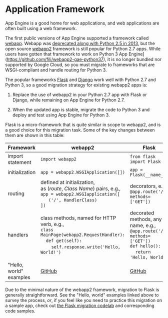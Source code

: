 # Application Framework

App Engine is a good home for web applications, and web applications are
often built using a web framework.

The first public versions of App Engine supported a framework called 
[webapp](https://cloud.google.com/appengine/docs/standard/python/refdocs/google.appengine.ext.webapp).
Webapp was [deprecated along with Python 2.5 in
2013](https://cloud.google.com/appengine/docs/standard/python/python25), but
the open source [webapp2](https://webapp2.readthedocs.io) framework is still
popular for Python 2.7 apps. While users have gotten that framework to work
on Python 3 App Engine](https://github.com/fili/webapp2-gae-python37), it is
no longer bundled nor supported by Google Cloud, so you must migrate to
frameworks that are WSGI-compliant and handle routing for Python 3.

The popular frameworks [Flask](https://flask.palletsprojects.com/en/1.1.x/)
and [Django](https://www.djangoproject.com/) work well with Python 2.7 and
Python 3, so a good migration strategy for existing webapp2 apps is:

1. Replace the use of webapp2 in your Python 2.7 app with Flask
   or Django, while remaining on App Engine for Python 2.7.

1. When the updated app is stable, migrate the code to Python 3 and deploy
   and test using App Engine for Python 3.

Flask is a micro-framework that is quite similar in scope to webapp2, and is
a good choice for this migration task. Some of the key changes between them
are shown in this table:

| Framework | webapp2 | Flask |
| --- | --- | --- |
| import statement | `import webapp2` | `from flask import Flask` |
| initialization | `app = webapp2.WSGIApplication([])` | `app = Flask(__name__)` |
| routing | defined at initialization,<br>as (_route_, _Class Name_) pairs, e.g.,<br> `app = webapp2.WSGIapplication([`<br> &nbsp;&nbsp;&nbsp;&nbsp;` ('/', HandlerClass)`<br>`])` | decorators, e.g., <br> `@app.route('/', methods=['GET'])` |
| handlers | class methods, named for HTTP verb, e.g.,<br> `class MainPage(webapp2.RequestHandler):`<br>&nbsp;&nbsp;&nbsp;&nbsp;`def get(self):`<br>&nbsp;&nbsp;&nbsp;&nbsp;&nbsp;&nbsp;&nbsp;&nbsp;`self.response.write('Hello, World!')` | decorated methods, any name, e.g.,<br> `@app.route('/', methods=['GET'])`<br>`def hello():`<br>&nbsp;&nbsp;&nbsp;&nbsp;`return 'Hello, World!'` |
| "Hello, world" examples | [GitHub](https://github.com/GoogleCloudPlatform/python-docs-samples/blob/master/appengine/standard/hello_world/main.py) | [GitHub](https://github.com/GoogleCloudPlatform/python-docs-samples/blob/master/appengine/standard/flask/hello_world/main.py) |

Due to the minimal nature of the webapp2 framework, migration to Flask is
generally straightforward. See the "Hello, world" examples linked above
to survey the process, *or*, if you feel like you need to practice this
migration on a sample app, check out [the Flask migration
codelab](http://g.co/codelabs/pae-migrate-flask) and corresponding code
samples.
